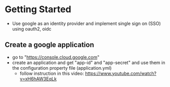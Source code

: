 # Getting Started
* Use google as an identity provider and implement single sign on (SSO) using oauth2, oidc

## Create a google application

* go to "https://console.cloud.google.com"
* create an application and get "app-id" and "app-secret" and use them in the configuration property file (application.yml)
	* follow instruction in this video: https://www.youtube.com/watch?v=xH6hAW3EqLk
